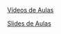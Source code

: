 [Vídeos de Aulas](https://www.di.uminho.pt/~jno/media/cp/)

[Slides de Aulas](https://haslab.github.io/CP/Material/cpslides.pdf)
